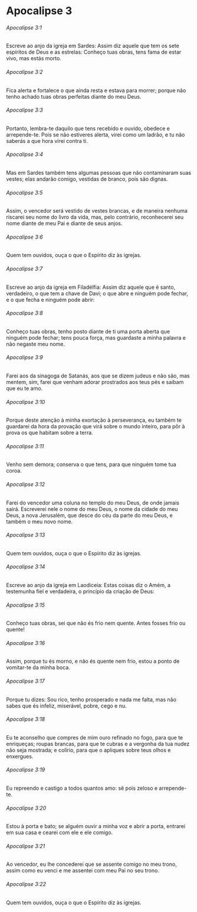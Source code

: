 # Apocalipse 3

###### Apocalipse 3:1

Escreve ao anjo da igreja em Sardes: Assim diz aquele que tem os sete espíritos de Deus e as estrelas: Conheço tuas obras, tens fama de estar vivo, mas estás morto.

###### Apocalipse 3:2

Fica alerta e fortalece o que ainda resta e estava para morrer; porque não tenho achado tuas obras perfeitas diante do meu Deus.

###### Apocalipse 3:3

Portanto, lembra-te daquilo que tens recebido e ouvido, obedece e arrepende-te. Pois se não estiveres alerta, virei como um ladrão, e tu não saberás a que hora virei contra ti.

###### Apocalipse 3:4

Mas em Sardes também tens algumas pessoas que não contaminaram suas vestes; elas andarão comigo, vestidas de branco, pois são dignas.

###### Apocalipse 3:5

Assim, o vencedor será vestido de vestes brancas, e de maneira nenhuma riscarei seu nome do livro da vida, mas, pelo contrário, reconhecerei seu nome diante de meu Pai e diante de seus anjos.

###### Apocalipse 3:6

Quem tem ouvidos, ouça o que o Espírito diz às igrejas.

###### Apocalipse 3:7

Escreve ao anjo da igreja em Filadélfia: Assim diz aquele que é santo, verdadeiro, o que tem a chave de Davi; o que abre e ninguém pode fechar, e o que fecha e ninguém pode abrir:

###### Apocalipse 3:8

Conheço tuas obras, tenho posto diante de ti uma porta aberta que ninguém pode fechar; tens pouca força, mas guardaste a minha palavra e não negaste meu nome.

###### Apocalipse 3:9

Farei aos da sinagoga de Satanás, aos que se dizem judeus e não são, mas mentem, sim, farei que venham adorar prostrados aos teus pés e saibam que eu te amo.

###### Apocalipse 3:10

Porque deste atenção à minha exortação à perseverança, eu também te guardarei da hora da provação que virá sobre o mundo inteiro, para pôr à prova os que habitam sobre a terra.

###### Apocalipse 3:11

Venho sem demora; conserva o que tens, para que ninguém tome tua coroa.

###### Apocalipse 3:12

Farei do vencedor uma coluna no templo do meu Deus, de onde jamais sairá. Escreverei nele o nome do meu Deus, o nome da cidade do meu Deus, a nova Jerusalém, que desce do céu da parte do meu Deus, e também o meu novo nome.

###### Apocalipse 3:13

Quem tem ouvidos, ouça o que o Espírito diz às igrejas.

###### Apocalipse 3:14

Escreve ao anjo da igreja em Laodiceia: Estas coisas diz o Amém, a testemunha fiel e verdadeira, o princípio da criação de Deus:

###### Apocalipse 3:15

Conheço tuas obras, sei que não és frio nem quente. Antes fosses frio ou quente!

###### Apocalipse 3:16

Assim, porque tu és morno, e não és quente nem frio, estou a ponto de vomitar-te da minha boca.

###### Apocalipse 3:17

Porque tu dizes: Sou rico, tenho prosperado e nada me falta, mas não sabes que és infeliz, miserável, pobre, cego e nu.

###### Apocalipse 3:18

Eu te aconselho que compres de mim ouro refinado no fogo, para que te enriqueças; roupas brancas, para que te cubras e a vergonha da tua nudez não seja mostrada; e colírio, para que o apliques sobre teus olhos e enxergues.

###### Apocalipse 3:19

Eu repreendo e castigo a todos quantos amo: sê pois zeloso e arrepende-te.

###### Apocalipse 3:20

Estou à porta e bato; se alguém ouvir a minha voz e abrir a porta, entrarei em sua casa e cearei com ele e ele comigo.

###### Apocalipse 3:21

Ao vencedor, eu lhe concederei que se assente comigo no meu trono, assim como eu venci e me assentei com meu Pai no seu trono.

###### Apocalipse 3:22

Quem tem ouvidos, ouça o que o Espírito diz às igrejas.

